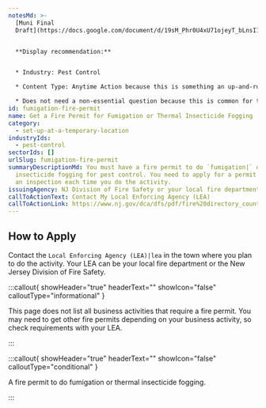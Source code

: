 ```yaml
---
notesMd: >-
  [Muni Final
  Draft](https://docs.google.com/document/d/19sM_Phr0U4xU71ojeyT_bLnsI19U8K7V9nPsJ9sWB0o/edit?usp=sharing)


  **Display recommendation:**


  * Industry: Pest Control

  * Content Type: Anytime Action because this is something an up-and-running business may need to do over the course of their lifespan. It is a temporary/single-use permit they need to get each time they do the activity. It is not essential to starting a business because the activity is just one pest control method.

  * Does not need a non-essential question because this is common for this industry
id: fumigation-fire-permit
name: Get a Fire Permit for Fumigation or Thermal Insecticide Fogging
category:
  - set-up-at-a-temporary-location
industryIds:
  - pest-control
sectorIds: []
urlSlug: fumigation-fire-permit
summaryDescriptionMd: You must have a fire permit to do `fumigation|` or thermal
  insecticide fogging for pest control. You need to apply for a permit and pass
  an inspection each time you do the activity.
issuingAgency: NJ Division of Fire Safety or your local fire department
callToActionText: Contact My Local Enforcing Agency (LEA)
callToActionLink: https://www.nj.gov/dca/dfs/pdf/fire%20directory_county%20summary/fire_code_enforcement_director.pdf
---
```


## How to Apply

Contact the `Local Enforcing Agency (LEA)|lea` in the town where you plan to do the activity. Your LEA can be your local fire department or the New Jersey Division of Fire Safety.

:::callout{ showHeader="true" headerText="" showIcon="false" calloutType="informational" }

This page does not list all business activities that require a fire permit. You may need to get other fire permits depending on your business activity, so check requirements with your LEA.

:::

:::callout{ showHeader="true" headerText="" showIcon="false" calloutType="conditional" }

A fire permit to do fumigation or thermal insecticide fogging.

:::
